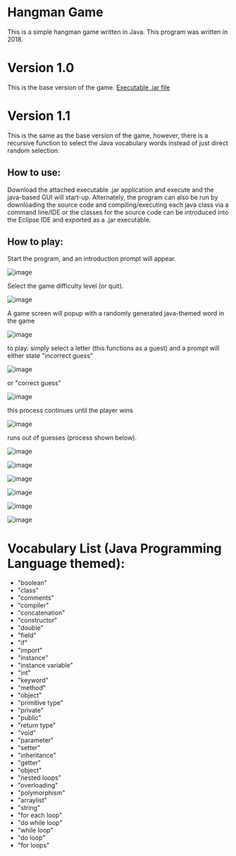 # Hangman Game
This is a simple hangman game written in Java. This program was written in 2018.

# Version 1.0
This is the base version of the game. [Executable .jar file](https://github.com/Austin-Daigle/Hangman-Game/blob/main/Java%20Hangman%20Version%201.0.jar)

# Version 1.1
This is the same as the base version of the game, however, there is a recursive function to select the Java vocabulary words instead of just direct random selection.

## How to use:
Download the attached executable .jar application and execute and the java-based GUI will start-up. Alternately, the program can also be run by downloading the source code and compiling/executing each java class via a command line/IDE or the classes for the source code can be introduced into the Eclipse IDE and exported as a .jar executable.

## How to play:

Start the program, and an introduction prompt will appear.

![image](https://user-images.githubusercontent.com/100094056/193437588-02305ee3-8846-4037-bfa6-2625de6b4d8d.png)

Select the game difficulty level (or quit).

![image](https://user-images.githubusercontent.com/100094056/193437643-7a60168b-8c33-4393-a06e-ce852ce81495.png)

A game screen will popup with a randomly generated java-themed word in the game

![image](https://user-images.githubusercontent.com/100094056/193437710-0bfb8dcd-1a8d-416e-b020-e353184959af.png)

to play: simply select a letter (this functions as a guest) and a prompt will either state "incorrect guess" 

![image](https://user-images.githubusercontent.com/100094056/193437736-6bae5a0c-15c9-4bf4-a1cb-fbbd2018baaf.png)

or "correct guess"

![image](https://user-images.githubusercontent.com/100094056/193437795-5a8b0f86-b23e-4d7f-b7a2-e425488f362d.png)

this process continues until the player wins 

![image](https://user-images.githubusercontent.com/100094056/193437915-7963ef80-0234-499a-a8ab-3a9848e29758.png)

runs out of guesses (process shown below).


![image](https://user-images.githubusercontent.com/100094056/193437785-edb76bf2-fa26-4495-b895-11b2a2ef1c56.png)

![image](https://user-images.githubusercontent.com/100094056/193437837-26786add-9abf-43c9-8e3a-82f9ea1dd49e.png)

![image](https://user-images.githubusercontent.com/100094056/193437852-c6e1e454-93bf-4736-8307-7b395d2b243a.png)

![image](https://user-images.githubusercontent.com/100094056/193437862-0dc0becc-38d9-4608-abe2-3f5b865efbb9.png)

![image](https://user-images.githubusercontent.com/100094056/193437875-75c693cd-8082-441d-bac1-d0d718109ea7.png)

![image](https://user-images.githubusercontent.com/100094056/193437888-52454b59-60c0-46b6-b493-258469704e1c.png)


# Vocabulary List (Java Programming Language themed):
  * "boolean"
  * "class"
  * "comments"
  * "compiler"
  * "concatenation"
  * "constructor"
  * "double"
  * "field"
  * "if"
  * "import"
  * "instance"
  * "instance variable"
  * "int"
  * "keyword"
  * "method"
  * "object"
  * "primitive type"
  * "private"
  * "public"
  * "return type"
  * "void"
  * "parameter"
  * "setter"
  * "inheritance"
  * "getter"
  * "object"
  * "nested loops"
  * "overloading"
  * "polymorphism"
  * "arraylist"
  * "string"
  * "for each loop"
  * "do while loop"
  * "while loop"
  * "do loop"
  * "for loops"
